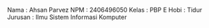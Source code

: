 Nama : Ahsan Parvez
NPM : 2406496050
Kelas : PBP E
Hobi : Tidur
Jurusan : Ilmu Sistem Informasi Komputer